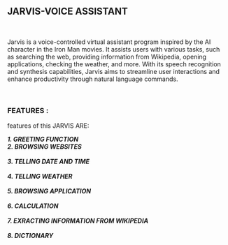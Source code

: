 <h2>JARVIS-VOICE ASSISTANT</h2>
<br>
<p>Jarvis is a voice-controlled virtual assistant program inspired by the AI character in the Iron Man movies. It assists users with various tasks, such as searching the web, providing information from Wikipedia, opening applications, checking the weather, and more. With its speech recognition and synthesis capabilities, Jarvis aims to streamline user interactions and enhance productivity through natural language commands.</p>
<br>
<h3>FEATURES :</h3>  
<p> features of this JARVIS ARE:</p>

<p><b><i>1. GREETING FUNCTION</i></b><br><b><i>2. BROWSING WEBSITES</i></b></br><br><b><i>3. TELLING DATE AND TIME </i></b></br><br><b><i>4. TELLING WEATHER</i></b></br><br><b><i>5. BROWSING APPLICATION</i></b></br><br><b><i>6. CALCULATION</i></b></br><br><b><i>7. EXRACTING INFORMATION FROM WIKIPEDIA</i></b></br><br><b><i>8. DICTIONARY</i></b></br></p>


